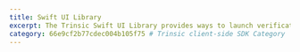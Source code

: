 ```yaml
---
title: Swift UI Library
excerpt: The Trinsic Swift UI Library provides ways to launch verification sessions directly in your Swift and Objective-C projects.
category: 66e9cf2b77cdec004b105f75 # Trinsic client-side SDK Category
---
```

